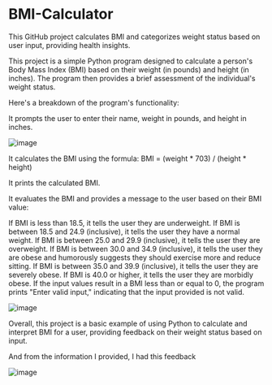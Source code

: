 # BMI-Calculator
This GitHub project calculates BMI and categorizes weight status based on user input, providing health insights.


This project is a simple Python program designed to calculate a person's Body Mass Index (BMI) based on their weight (in pounds) and height (in inches). The program then provides a brief assessment of the individual's weight status.

Here's a breakdown of the program's functionality:

It prompts the user to enter their name, weight in pounds, and height in inches.

![image](https://github.com/ibukuntolulope/BMI-Calculator/assets/90901397/707d628e-d484-4f2c-8f5b-153a858d43e5)


It calculates the BMI using the formula:
BMI = (weight * 703) / (height * height)

It prints the calculated BMI.

It evaluates the BMI and provides a message to the user based on their BMI value:

If BMI is less than 18.5, it tells the user they are underweight.
If BMI is between 18.5 and 24.9 (inclusive), it tells the user they have a normal weight.
If BMI is between 25.0 and 29.9 (inclusive), it tells the user they are overweight.
If BMI is between 30.0 and 34.9 (inclusive), it tells the user they are obese and humorously suggests they should exercise more and reduce sitting.
If BMI is between 35.0 and 39.9 (inclusive), it tells the user they are severely obese.
If BMI is 40.0 or higher, it tells the user they are morbidly obese.
If the input values result in a BMI less than or equal to 0, the program prints "Enter valid input," indicating that the input provided is not valid.

![image](https://github.com/ibukuntolulope/BMI-Calculator/assets/90901397/ca384469-25ec-49bd-9e9d-a40ccc8825eb)


Overall, this project is a basic example of using Python to calculate and interpret BMI for a user, providing feedback on their weight status based on input.

And from the information I provided, I had this feedback

![image](https://github.com/ibukuntolulope/BMI-Calculator/assets/90901397/635179bb-0e76-4e33-986d-43f17f43c276)

